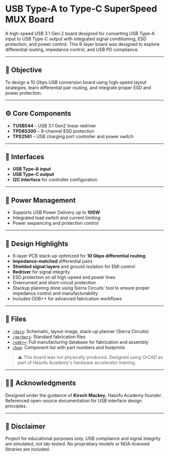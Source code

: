 # USB Type-A to Type-C SuperSpeed MUX Board
A high-speed USB 3.1 Gen 2 board designed for converting USB Type-A input to USB Type-C output with integrated signal conditioning, ESD protection, and power control. This 6-layer board was designed to explore differential routing, impedance control, and USB PD compliance.

---

## 🧠 Objective

To design a 10 Gbps USB conversion board using high-speed layout strategies, learn differential pair routing, and integrate proper ESD and power protection.

---

## ⚙️ Core Components

- **TUSB544** – USB 3.1 Gen2 linear redriver
- **TPD8S300** – 8-channel ESD protection
- **TPS2561** – USB charging port controller and power switch

---

## 🔌 Interfaces

- **USB Type-A input**
- **USB Type-C output**
- **I2C interface** for controller configuration

---

## 🔋 Power Management

- Supports USB Power Delivery up to **100W**
- Integrated load switch and current limiting
- Power sequencing and protection control

---

## 🚧 Design Highlights

- 6-layer PCB stack-up optimized for **10 Gbps differential routing**
- **Impedance-matched** differential pairs
- **Shielded signal layers** and ground isolation for EMI control
- **Redriver** for signal integrity
- ESD protection on all high-speed and power lines
- Overcurrent and short-circuit protection
- Stackup planning done using Sierra Circuits’ tool to ensure proper impedance control and manufacturability
- Includes ODB++ for advanced fabrication workflows

---

## 📎 Files

- [`/docs`](./docs): Schematic, layout image, stack-up planner (Sierra Circuits)
- [`/gerbers`](./gerbers): Standard fabrication files
- [`/odb++`](./odb++): Full manufacturing database for fabrication and assembly
- [`/bom`](./bom): Component list with part numbers and footprints

> ⚠️ This board was not physically produced. Designed using OrCAD as part of Hasofu Academy's hardware accelerator training.

---

## 👨‍🏫 Acknowledgments

Designed under the guidance of **Kirsch Mackey**, Hasofu Academy founder. Referenced open-source documentation for USB interface design principles.

---

## 🚫 Disclaimer

Project for educational purposes only. USB compliance and signal integrity are simulated, not lab-tested. No proprietary models or NDA-licensed libraries are included.
